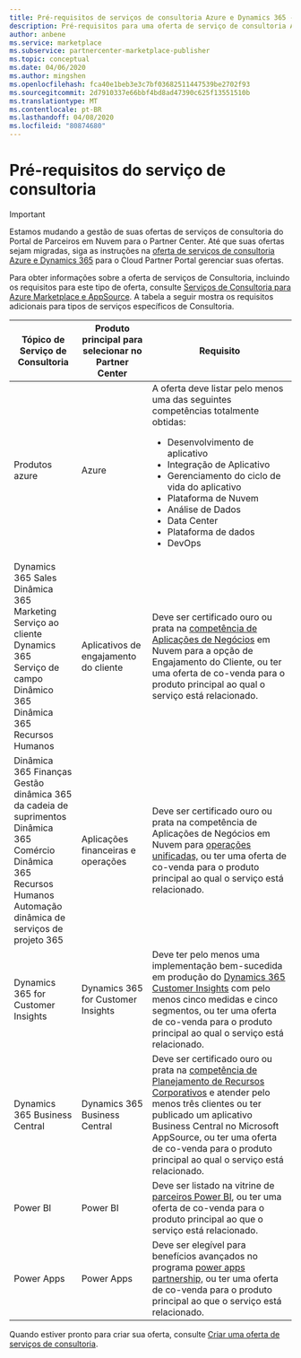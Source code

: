 ```yaml
---
title: Pré-requisitos de serviços de consultoria Azure e Dynamics 365 - Azure Marketplace
description: Pré-requisitos para uma oferta de serviço de consultoria Azure ou Dynamics 365 no Partner Center
author: anbene
ms.service: marketplace
ms.subservice: partnercenter-marketplace-publisher
ms.topic: conceptual
ms.date: 04/06/2020
ms.author: mingshen
ms.openlocfilehash: fca40e1beb3e3c7bf03682511447539be2702f93
ms.sourcegitcommit: 2d7910337e66bbf4bd8ad47390c625f13551510b
ms.translationtype: MT
ms.contentlocale: pt-BR
ms.lasthandoff: 04/08/2020
ms.locfileid: "80874680"
---
```

# <a name="consulting-service-prerequisites"></a>Pré-requisitos do serviço de consultoria

> [!IMPORTANT]
> Estamos mudando a gestão de suas ofertas de serviços de consultoria do Portal de Parceiros em Nuvem para o Partner Center. Até que suas ofertas sejam migradas, siga as instruções na [oferta de serviços de consultoria Azure e Dynamics 365](https://docs.microsoft.com/azure/marketplace/cloud-partner-portal/consulting-services/cloud-partner-portal-consulting-services-publishing-offer) para o Cloud Partner Portal gerenciar suas ofertas.

Para obter informações sobre a oferta de serviços de Consultoria, incluindo os requisitos para este tipo de oferta, consulte [Serviços de Consultoria para Azure Marketplace e AppSource](https://docs.microsoft.com/azure/marketplace/consulting-services). A tabela a seguir mostra os requisitos adicionais para tipos de serviços específicos de Consultoria.

| Tópico de Serviço de Consultoria | Produto principal para selecionar no Partner Center | Requisito |
|---------|---------|---------|
| Produtos azure | Azure | A oferta deve listar pelo menos uma das seguintes competências totalmente obtidas: <ul><li>Desenvolvimento de aplicativo</li><li>Integração de Aplicativo</li><li>Gerenciamento do ciclo de vida do aplicativo</li><li>Plataforma de Nuvem</li><li>Análise de Dados</li><li>Data Center</li><li>Plataforma de dados</li><li>DevOps|
| Dynamics 365 Sales <br> Dinâmica 365 Marketing <br> Serviço ao cliente Dynamics 365 <br> Serviço de campo Dinâmico 365 <br> Dinâmica 365 Recursos Humanos | Aplicativos de engajamento do cliente | Deve ser certificado ouro ou prata na [competência de Aplicações de Negócios](https://partner.microsoft.com/membership/cloud-business-applications-competency) em Nuvem para a opção de Engajamento do Cliente, ou ter uma oferta de co-venda para o produto principal ao qual o serviço está relacionado. |
| Dinâmica 365 Finanças <br> Gestão dinâmica 365 da cadeia de suprimentos <br> Dinâmica 365 Comércio <br> Dinâmica 365 Recursos Humanos <br> Automação dinâmica de serviços de projeto 365 | Aplicações financeiras e operações | Deve ser certificado ouro ou prata na competência de Aplicações de Negócios em Nuvem para [operações unificadas,](https://partner.microsoft.com/membership/cloud-business-applications-competency) ou ter uma oferta de co-venda para o produto principal ao qual o serviço está relacionado. |
| Dynamics 365 for Customer Insights | Dynamics 365 for Customer Insights | Deve ter pelo menos uma implementação bem-sucedida em produção do [Dynamics 365 Customer Insights](https://dynamics.microsoft.com/ai/customer-insights/) com pelo menos cinco medidas e cinco segmentos, ou ter uma oferta de co-venda para o produto principal ao qual o serviço está relacionado. |
| Dynamics 365 Business Central | Dynamics 365 Business Central | Deve ser certificado ouro ou prata na [competência de Planejamento de Recursos Corporativos](https://partner.microsoft.com/membership/enterprise-resource-planning-competency) e atender pelo menos três clientes ou ter publicado um aplicativo Business Central no Microsoft AppSource, ou ter uma oferta de co-venda para o produto principal ao qual o serviço está relacionado. |
| Power BI | Power BI | Deve ser listado na vitrine de [parceiros Power BI](https://powerbi.microsoft.com/partner-showcase/), ou ter uma oferta de co-venda para o produto principal ao que o serviço está relacionado.|
|Power Apps | Power Apps | Deve ser elegível para benefícios avançados no programa [power apps partnership,](https://aka.ms/PowerAppsPartner) ou ter uma oferta de co-venda para o produto principal ao que o serviço está relacionado. |

Quando estiver pronto para criar sua oferta, consulte [Criar uma oferta de serviços de consultoria](./create-consulting-service-offer.md).
